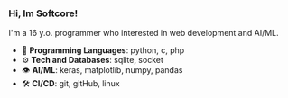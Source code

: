 ### Hi, Im Softcore!

I'm a 16 y.o. programmer who interested in web development and AI/ML.

- 💾 **Programming Languages**: python, c, php
- ⚙ **Tech and Databases**: sqlite, socket
- 👁 **AI/ML**: keras, matplotlib, numpy, pandas
- 🛠 **CI/CD**: git, gitHub, linux
